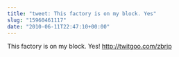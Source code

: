 ```yaml
---
title: "tweet: This factory is on my block. Yes"
slug: "15960461117"
date: "2010-06-11T22:47:10+00:00"
---
```

This factory is on my block. Yes! http://twitgoo.com/zbrjp